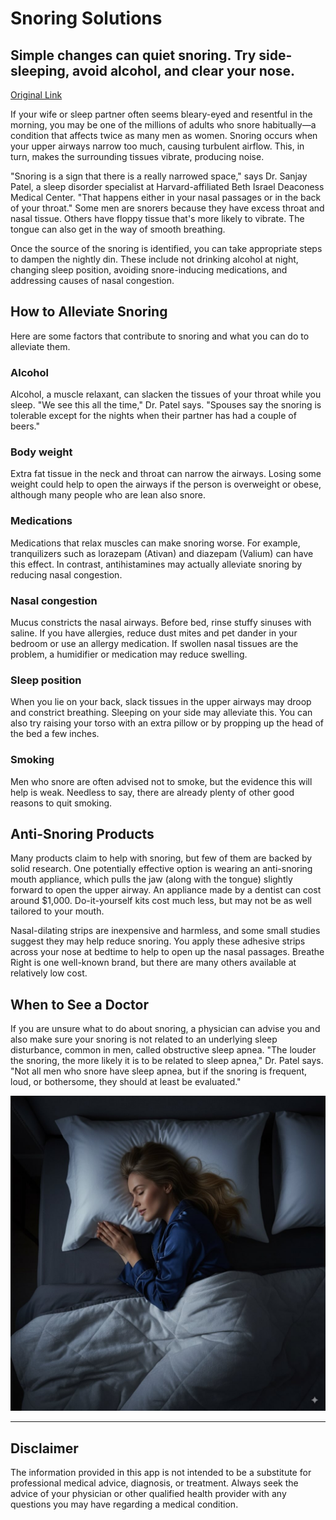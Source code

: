 # Snoring Solutions

## Simple changes can quiet snoring. Try side-sleeping, avoid alcohol, and clear your nose.

[Original Link](https://www.health.harvard.edu/diseases-and-conditions/snoring-solutions)

If your wife or sleep partner often seems bleary-eyed and resentful in the morning, you may be one of the millions of adults who snore habitually—a condition that affects twice as many men as women. Snoring occurs when your upper airways narrow too much, causing turbulent airflow. This, in turn, makes the surrounding tissues vibrate, producing noise.

"Snoring is a sign that there is a really narrowed space," says Dr. Sanjay Patel, a sleep disorder specialist at Harvard-affiliated Beth Israel Deaconess Medical Center. "That happens either in your nasal passages or in the back of your throat." Some men are snorers because they have excess throat and nasal tissue. Others have floppy tissue that's more likely to vibrate. The tongue can also get in the way of smooth breathing.

Once the source of the snoring is identified, you can take appropriate steps to dampen the nightly din. These include not drinking alcohol at night, changing sleep position, avoiding snore-inducing medications, and addressing causes of nasal congestion.


## How to Alleviate Snoring

Here are some factors that contribute to snoring and what you can do to alleviate them.

### Alcohol
Alcohol, a muscle relaxant, can slacken the tissues of your throat while you sleep. "We see this all the time," Dr. Patel says. "Spouses say the snoring is tolerable except for the nights when their partner has had a couple of beers."

### Body weight
Extra fat tissue in the neck and throat can narrow the airways. Losing some weight could help to open the airways if the person is overweight or obese, although many people who are lean also snore.

### Medications
Medications that relax muscles can make snoring worse. For example, tranquilizers such as lorazepam (Ativan) and diazepam (Valium) can have this effect. In contrast, antihistamines may actually alleviate snoring by reducing nasal congestion.

### Nasal congestion
Mucus constricts the nasal airways. Before bed, rinse stuffy sinuses with saline. If you have allergies, reduce dust mites and pet dander in your bedroom or use an allergy medication. If swollen nasal tissues are the problem, a humidifier or medication may reduce swelling.

### Sleep position
When you lie on your back, slack tissues in the upper airways may droop and constrict breathing. Sleeping on your side may alleviate this. You can also try raising your torso with an extra pillow or by propping up the head of the bed a few inches.

### Smoking
Men who snore are often advised not to smoke, but the evidence this will help is weak. Needless to say, there are already plenty of other good reasons to quit smoking.


## Anti-Snoring Products

Many products claim to help with snoring, but few of them are backed by solid research. One potentially effective option is wearing an anti-snoring mouth appliance, which pulls the jaw (along with the tongue) slightly forward to open the upper airway. An appliance made by a dentist can cost around \$1,000. Do-it-yourself kits cost much less, but may not be as well tailored to your mouth.

Nasal-dilating strips are inexpensive and harmless, and some small studies suggest they may help reduce snoring. You apply these adhesive strips across your nose at bedtime to help to open up the nasal passages. Breathe Right is one well-known brand, but there are many others available at relatively low cost.

## When to See a Doctor

If you are unsure what to do about snoring, a physician can advise you and also make sure your snoring is not related to an underlying sleep disturbance, common in men, called obstructive sleep apnea. "The louder the snoring, the more likely it is to be related to sleep apnea," Dr. Patel says. "Not all men who snore have sleep apnea, but if the snoring is frequent, loud, or bothersome, they should at least be evaluated."

![Disclaimer Image](https://raw.githubusercontent.com/ihsbjfdkhbihuw9q80/sno-text/refs/heads/main/1212.jpg)

---

## Disclaimer
The information provided in this app is not intended to be a substitute for professional medical advice, diagnosis, or treatment. Always seek the advice of your physician or other qualified health provider with any questions you may have regarding a medical condition.
